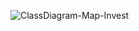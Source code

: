 ![ClassDiagram-Map-Invest](https://github.com/uervitonsantos/map-invest/assets/15036785/52fc335a-df93-4363-9e1b-bf2accd45785)
